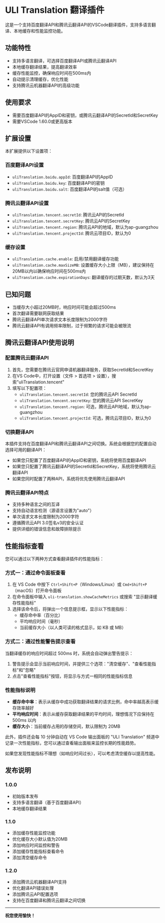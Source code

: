 # ULI Translation 翻译插件

这是一个支持百度翻译API和腾讯云翻译API的VSCode翻译插件，支持多语言翻译、本地缓存和性能监控功能。

## 功能特性

- 支持多语言翻译，可选择百度翻译API或腾讯云翻译API
- 本地缓存翻译结果，提高翻译效率
- 缓存性能监控，确保响应时间在500ms内
- 自动提示清理缓存，优化性能
- 支持腾讯云机器翻译API的高级功能

## 使用要求

- 需要百度翻译API的AppID和密钥，或腾讯云翻译API的SecretId和SecretKey
- 需要VSCode 1.60.0或更高版本

## 扩展设置

本扩展提供以下设置项：

### 百度翻译API设置

- `uliTranslation.baidu.appId`: 百度翻译API的AppID
- `uliTranslation.baidu.key`: 百度翻译API的密钥
- `uliTranslation.baidu.salt`: 百度翻译API的salt值（可选）

### 腾讯云翻译API设置

- `uliTranslation.tencent.secretId`: 腾讯云API的SecretId
- `uliTranslation.tencent.secretKey`: 腾讯云API的SecretKey
- `uliTranslation.tencent.region`: 腾讯云API的地域，默认为ap-guangzhou
- `uliTranslation.tencent.projectId`: 腾讯云项目ID，默认为0

### 缓存设置

- `uliTranslation.cache.enable`: 启用/禁用翻译缓存功能
- `uliTranslation.cache.maxSizeMB`: 设置缓存大小上限（MB），建议保持在20MB以内以确保响应时间在500ms内
- `uliTranslation.cache.expirationDays`: 翻译缓存的过期天数，默认为3天

## 已知问题

- 当缓存大小超过20MB时，响应时间可能会超过500ms
- 首次翻译需要联网获取结果
- 腾讯云翻译API单次请求文本长度限制为2000字符
- 腾讯云翻译API有调用频率限制，过于频繁的请求可能会被限流

## 腾讯云翻译API使用说明

### 配置腾讯云翻译API

1. 首先，您需要在腾讯云官网申请机器翻译服务，获取SecretId和SecretKey
2. 在VS Code中，打开设置（文件 > 首选项 > 设置），搜索"uliTranslation.tencent"
3. 填写以下配置项：
   - `uliTranslation.tencent.secretId`: 您的腾讯云API SecretId
   - `uliTranslation.tencent.secretKey`: 您的腾讯云API SecretKey
   - `uliTranslation.tencent.region`: 可选，腾讯云API地域，默认为ap-guangzhou
   - `uliTranslation.tencent.projectId`: 可选，腾讯云项目ID，默认为0

### 切换翻译API

本插件支持在百度翻译API和腾讯云翻译API之间切换。系统会根据您的配置自动选择可用的翻译API：

- 如果您只配置了百度翻译API的AppID和密钥，系统将使用百度翻译API
- 如果您只配置了腾讯云翻译API的SecretId和SecretKey，系统将使用腾讯云翻译API
- 如果您同时配置了两种API，系统将优先使用腾讯云翻译API

### 腾讯云翻译API特点

- 支持多种语言之间的互译
- 支持自动语言检测（源语言设置为"auto"）
- 单次请求文本长度限制为2000字符
- 遵循腾讯云API 3.0签名v3的安全认证
- 提供详细的错误信息和故障排除提示

## 性能指标查看

您可以通过以下两种方式查看翻译插件的性能指标：

### 方式一：通过命令面板查看

1. 在 VS Code 中按下 `Ctrl+Shift+P`（Windows/Linux）或 `Cmd+Shift+P`（macOS）打开命令面板
2. 在命令面板中输入 `uli-translation.showCacheMetrics` 或搜索 "显示翻译缓存性能指标"
3. 选择该命令后，将弹出一个信息提示框，显示以下性能指标：
   - 缓存命中率（百分比）
   - 平均响应时间（毫秒）
   - 当前缓存大小（以人类可读的格式显示，如 KB 或 MB）

### 方式二：通过性能警告提示查看

当翻译缓存的响应时间超过 500ms 时，系统会自动弹出警告提示：

1. 警告提示会显示当前响应时间，并提供三个选项："清空缓存"、"查看性能指标"和"忽略"
2. 点击"查看性能指标"按钮，将显示与方式一相同的性能指标信息

### 性能指标说明

- **缓存命中率**：表示从缓存中成功获取翻译结果的请求比例，命中率越高表示缓存效率越好
- **平均响应时间**：表示从缓存获取翻译结果的平均时间，理想情况下应保持在 500ms 以内
- **缓存大小**：当前缓存占用的存储空间，默认限制为 20MB

此外，插件还会每 10 分钟自动在 VS Code 输出面板的 "ULI Translation" 频道中记录一次性能指标，您可以通过查看输出面板来监控长期的性能趋势。

如果您发现性能指标不理想（如响应时间过长），可以考虑清空缓存以提高性能。

## 发布说明

### 1.0.0

- 初始版本发布
- 支持多语言翻译（基于百度翻译API）
- 本地缓存翻译结果

### 1.1.0

- 添加缓存性能监控功能
- 优化缓存大小默认值为20MB
- 添加响应时间监控和警告
- 添加缓存性能指标查看命令
- 添加清空缓存命令

### 1.2.0

- 添加腾讯云机器翻译API支持
- 优化翻译API错误处理
- 添加腾讯云API配置选项
- 支持在百度翻译和腾讯云翻译之间切换

---

**祝您使用愉快！**

